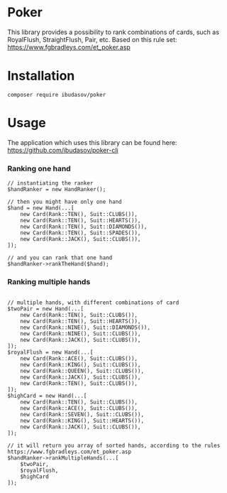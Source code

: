 # Poker 

This library provides a possibility to rank combinations of cards, such as RoyalFlush, StraightFlush, Pair, etc.
Based on this rule set: https://www.fgbradleys.com/et_poker.asp 

# Installation 

`composer require ibudasov/poker`

# Usage

The application which uses this library can be found here: https://github.com/ibudasov/poker-cli

### Ranking one hand
```
// instantiating the ranker
$handRanker = new HandRanker();

// then you might have only one hand
$hand = new Hand(...[
    new Card(Rank::TEN(), Suit::CLUBS()),
    new Card(Rank::TEN(), Suit::HEARTS()),
    new Card(Rank::TEN(), Suit::DIAMONDS()),
    new Card(Rank::TEN(), Suit::SPADES()),
    new Card(Rank::JACK(), Suit::CLUBS()),
]);

// and you can rank that one hand
$handRanker->rankTheHand($hand);

```

### Ranking multiple hands

```

// multiple hands, with different combinations of card
$twoPair = new Hand(...[
    new Card(Rank::TEN(), Suit::CLUBS()),
    new Card(Rank::TEN(), Suit::HEARTS()),
    new Card(Rank::NINE(), Suit::DIAMONDS()),
    new Card(Rank::NINE(), Suit::CLUBS()),
    new Card(Rank::JACK(), Suit::CLUBS()),
]);
$royalFlush = new Hand(...[
    new Card(Rank::ACE(), Suit::CLUBS()),
    new Card(Rank::KING(), Suit::CLUBS()),
    new Card(Rank::QUEEN(), Suit::CLUBS()),
    new Card(Rank::JACK(), Suit::CLUBS()),
    new Card(Rank::TEN(), Suit::CLUBS()),
]);
$highCard = new Hand(...[
    new Card(Rank::TEN(), Suit::CLUBS()),
    new Card(Rank::ACE(), Suit::CLUBS()),
    new Card(Rank::SEVEN(), Suit::CLUBS()),
    new Card(Rank::KING(), Suit::HEARTS()),
    new Card(Rank::JACK(), Suit::CLUBS()),
]);

// it will return you array of sorted hands, according to the rules https://www.fgbradleys.com/et_poker.asp
$handRanker->rankMultipleHands(...[
    $twoPair,
    $royalFlush,
    $highCard
]);

```
